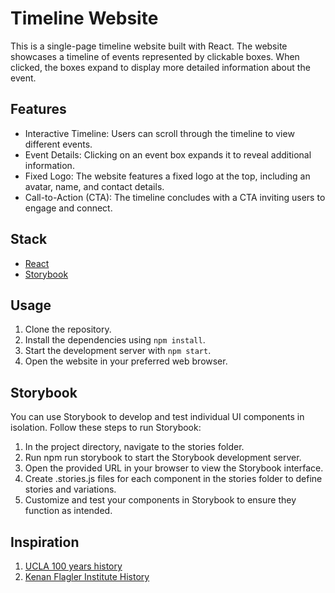 # Timeline Website

This is a single-page timeline website built with React. The website showcases a timeline of events represented by clickable boxes. When clicked, the boxes expand to display more detailed information about the event.

## Features

- Interactive Timeline: Users can scroll through the timeline to view different events.
- Event Details: Clicking on an event box expands it to reveal additional information.
- Fixed Logo: The website features a fixed logo at the top, including an avatar, name, and contact details.
- Call-to-Action (CTA): The timeline concludes with a CTA inviting users to engage and connect.

## Stack

- [React](https://github.com/facebook/create-react-app)
- [Storybook](https://storybook.js.org/docs/react/get-started/install)

## Usage

1. Clone the repository.
2. Install the dependencies using `npm install`.
3. Start the development server with `npm start`.
4. Open the website in your preferred web browser.

## Storybook

You can use Storybook to develop and test individual UI components in isolation.
Follow these steps to run Storybook:

1. In the project directory, navigate to the stories folder.
2. Run npm run storybook to start the Storybook development server.
3. Open the provided URL in your browser to view the Storybook interface.
4. Create .stories.js files for each component in the stories folder to define stories and variations.
5. Customize and test your components in Storybook to ensure they function as intended.

## Inspiration

1. [UCLA 100 years history](https://100.ucla.edu/timeline?mode=time&nodeID=XL5AZBAAAB4A9_yX)
2. [Kenan Flagler Institute History](https://www.kenan-flagler.unc.edu/about/history/)
